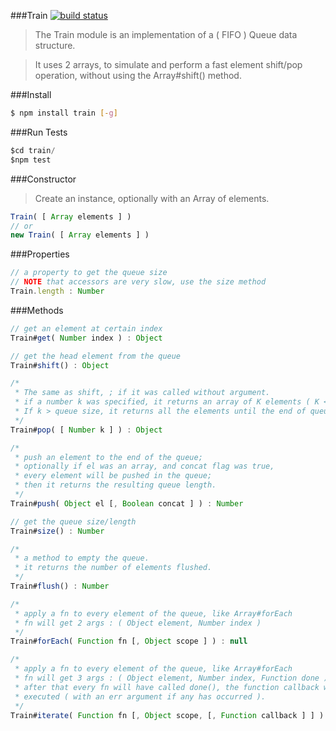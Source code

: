 ###Train 
[![build status](https://travis-ci.org/rootslab/train.png?branch=master)](https://travis-ci.org/rootslab/train)
> The Train module is an implementation of a ( FIFO ) Queue data structure.

> It uses 2 arrays, to simulate and perform a fast element shift/pop operation, without using the Array#shift() method.

###Install
```bash
$ npm install train [-g]
```
###Run Tests

```javascript
$cd train/
$npm test
```

###Constructor

> Create an instance, optionally with an Array of elements. 

```javascript
Train( [ Array elements ] )
// or
new Train( [ Array elements ] )
```

###Properties

```javascript
// a property to get the queue size
// NOTE that accessors are very slow, use the size method
Train.length : Number
```

###Methods

```javascript
// get an element at certain index
Train#get( Number index ) : Object

// get the head element from the queue
Train#shift() : Object

/*
 * The same as shift, ; if it was called without argument.
 * if a number k was specified, it returns an array of K elements ( K <= k )
 * If k > queue size, it returns all the elements until the end of queue.
 */
Train#pop( [ Number k ] ) : Object

/*
 * push an element to the end of the queue;
 * optionally if el was an array, and concat flag was true,
 * every element will be pushed in the queue;
 * then it returns the resulting queue length.
 */
Train#push( Object el [, Boolean concat ] ) : Number

// get the queue size/length
Train#size() : Number

/*
 * a method to empty the queue.
 * it returns the number of elements flushed.
 */
Train#flush() : Number

/*
 * apply a fn to every element of the queue, like Array#forEach
 * fn will get 2 args : ( Object element, Number index )
 */
Train#forEach( Function fn [, Object scope ] ) : null

/*
 * apply a fn to every element of the queue, like Array#forEach
 * fn will get 3 args : ( Object element, Number index, Function done )
 * after that every fn will have called done(), the function callback will be
 * executed ( with an err argument if any has occurred ).
 */
Train#iterate( Function fn [, Object scope, [, Function callback ] ] ) : null

```
